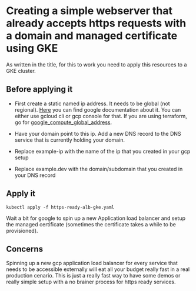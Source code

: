 # Creating a simple webserver that already accepts https requests with a domain and managed certificate using GKE

As written in the title, for this to work you need to apply this resources to a GKE cluster.

## Before applying it

- First create a static named ip address. It needs to be global (not regional). [Here](https://cloud.google.com/compute/docs/ip-addresses/reserve-static-external-ip-address) you can find google documentation about it. You can either use gcloud cli or gcp console for that. If you are using terraform, go for [google_compute_global_address](https://www.terraform.io/docs/providers/google/r/compute_global_address.html).

- Have your domain point to this ip. Add a new DNS record to the DNS service that is currently holding your domain.

- Replace example-ip with the name of the ip that you created in your gcp setup

- Replace example.dev with the domain/subdomain that you created in your DNS record

## Apply it

```
kubectl apply -f https-ready-alb-gke.yaml
```

Wait a bit for google to spin up a new Application load balancer and setup the managed certificate (sometimes the certificate takes a while to be provisioned).

## Concerns

Spinning up a new gcp application load balancer for every service that needs to be accessible externally will eat all your budget really fast in a real production cenario. This is just a really fast way to have some demos or really simple setup with a no brainer process for https ready services.